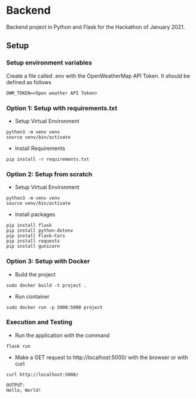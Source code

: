 # Backend

Backend project in Python and Flask for the Hackathon of January 2021. 

## Setup

### Setup environment variables
Create a file called .env with the OpenWeatherMap API Token. It should be defined as follows
```terminal
OWM_TOKEN=<Open weather API Token>
```

### Option 1: Setup with requirements.txt
* Setup Virtual Environment
```terminal
python3 -m venv venv
source venv/bin/activate
```

* Install Requirements
```terminal
pip install -r requirements.txt
```
### Option 2: Setup from scratch
* Setup Virtual Environment
```terminal
python3 -m venv venv
source venv/bin/activate
```

* Install packages
```terminal
pip install flask
pip install python-dotenv
pip install Flask-Cors
pip install requests
pip install gunicorn
```

### Option 3: Setup with Docker
* Build the project
```terminal
sudo docker build -t project .
```

* Run container
```terminal
sudo docker run -p 5000:5000 project
```

### Execution and Testing

* Run the application with the command
```terminal
flask run
```

* Make a GET request to http://localhost:5000/ with the browser or with curl
```terminal
curl http://localhost:5000/

OUTPUT:
Hello, World!
```
